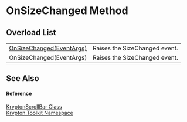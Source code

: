 # OnSizeChanged Method


## Overload List
<table>
<tr>
<td><a href="1de7fbdd-5084-d334-4fd9-f81820cc1604.md">OnSizeChanged(EventArgs)</a></td>
<td>Raises the SizeChanged event.</td></tr>
<tr>
<td>OnSizeChanged(EventArgs)</td>
<td>Raises the SizeChanged event.</td></tr>
</table>

## See Also


#### Reference
<a href="f6459340-c30c-86a4-bb69-09785b0333d6.md">KryptonScrollBar Class</a>  
<a href="79d2eac2-21f4-54ff-7552-b20c33c30600.md">Krypton.Toolkit Namespace</a>  
